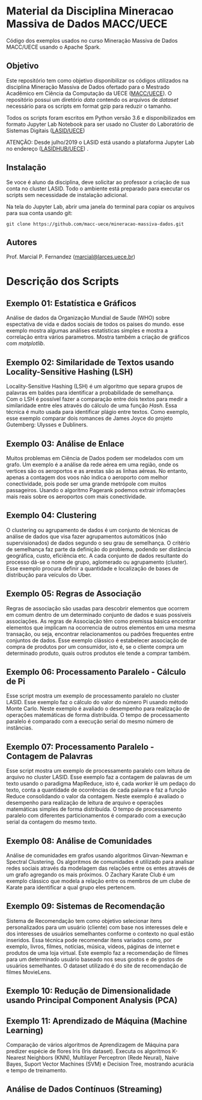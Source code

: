 # Material da Disciplina Mineracao Massiva de Dados MACC/UECE

Código dos exemplos usados no curso Mineração Massiva de Dados MACC/UECE usando o Apache Spark.

## Objetivo

Este repositório tem como objetivo disponibilizar os códigos utilizados na disciplina Mineração Massiva de Dados ofertado para o Mestrado Acadêmico em Ciência da Computação da UECE ([MACC/UECE](https://www.uece.br/macc)). O repositório possui um diretório *data* contendo os arquivos de *dataset* necessário para os scripts em format gzip para reduzir o tamanho. 

Todos os scripts foram escritos em Python versão 3.6 e disponibilizados em formato Jupyter Lab Notebook para ser usado no Cluster do Laboratório de Sistemas Digitais ([LASID/UECE](https://lasid.uece.br)) 

ATENÇÃO: Desde julho/2019 o LASID está usando a plataforma Jupyter Lab no endereço ([LASIDHUB/UECE](https://lasidhub.uece.br)) .

## Instalação

Se voce é aluno da disciplina, deve solicitar ao professor a criação de sua conta no cluster LASID. Todo o ambiente está preparado para executar os scripts sem necessidade de instalação adicional.

Na tela do Jupyter Lab, abrir uma janela do terminal para copiar os arquivos para sua conta usando git:

```
git clone https://github.com/macc-uece/mineracao-massiva-dados.git
```

## Autores

Prof. Marcial P. Fernandez (marcial@larces.uece.br)


# Descrição dos Scripts

## Exemplo 01: Estatística e Gráficos

Análise de dados da Organização Mundial de Saude (WHO) sobre espectativa de vida e dados sociais de todos os paises do mundo. esse exemplo mostra algumas análises estatísticas simples e mostra a correlação entra vários parametros. Mostra também a criação de gráficos com *matplotlib*.

## Exemplo 02: Similaridade de Textos usando Locality-Sensitive Hashing (LSH)

Locality-Sensitive Hashing (LSH) é um algoritmo que separa grupos de palavras em baldes para identificar a probabilidade de semelhança.  
Com o LSH é possível fazer a comparação entre dois textos para medir a similaridade entre eles através do cálculo de uma função *Hash*. Essa técnica é muito usada para identificar plágio entre textos. Como exemplo, esse exemplo comparar dois romances de James Joyce do projeto Gutemberg: Ulysses e Dubliners. 

## Exemplo 03: Análise de Enlace

Muitos problemas em Ciência de Dados podem ser modelados com um grafo. Um exemplo é a análise da rede aérea em uma região, onde os vertices são os aeroportos e as arestas são as linhas aéreas. No entanto, apenas a contagem dos voos não indica o aeroporto com melhor conectividade, pois pode ser uma grande metrópole com muitos passageiros. Usando o algoritmo Pagerank podemos extrair infomações mais reais sobre os aeroportos com mais conectividade.

## Exemplo 04: Clustering

O clustering ou agrupamento de dados é um conjunto de técnicas de análise de dados que visa fazer agrupamentos automáticos (não supervisionados) de dados segundo o seu grau de semelhança. O critério de semelhança faz parte da definição do problema, podendo ser distância geográfica, custo, eficiência etc. A cada conjunto de dados resultante do processo dá-se o nome de grupo, aglomerado ou agrupamento (cluster). Esse exemplo procura definir a quantidade e localização de bases de distribução para veículos do Uber.

## Exemplo 05: Regras de Associação

Regras de associação são usadas para descobrir elementos que ocorrem em comum dentro de um determinado conjunto de dados e suas possiveis associações. As regras de Associação têm como premissa básica encontrar elementos que implicam na ocorrencia de outros elementos em uma mesma transação, ou seja, encontrar relacionamentos ou padrões frequentes entre conjuntos de dados. Esse exemplo clássico é estabelecer associação de compra de produtos por um consumidor, isto é, se o cliente compra um determinado produto, quais outros produtos ele tende a comprar também.

## Exemplo 06: Processamento Paralelo - Cálculo de Pi

Esse script mostra um exemplo de processamento paralelo no cluster LASID. Esse exemplo faz o cálculo do valor do número Pi usando método Monte Carlo. Neste exemplo é avaliado o desempenho para realização de operações matemáticas de forma distribuída. O tempo de processamento paralelo é comparado com a execução serial do mesmo número de instâncias.

## Exemplo 07: Processamento Paralelo - Contagem de Palavras 

Esse script mostra um exemplo de processamento paralelo com leitura de arquivo no cluster LASID. Esse exemplo faz a contagem de palavras de um texto usando o paradigma MapReduce, isto é, cada *worker* lê um pedaço do texto, conta a quantidade de ocorrências de cada palavra e faz a função Reduce consolidando o valor da contagem. Neste exemplo é avaliado o desempenho para realização de leitura de arquivo e operações matemáticas simples de forma distribuída. O tempo de processamento paralelo com diferentes particionamentos é comparado com a execução serial da contagem do mesmo texto.

## Exemplo 08: Análise de Comunidades

Análise de comunidades em grafos usando algoritmos Girvan-Newman e Spectral Clustering. Os algoritmos de comunidades é utilizado para analisar redes sociais através da modelagem das relações entre os entes através de um grafo agregando os mais próximos. O Zachary Karate Club é um exemplo clássico que modela a relação entre os membros de um clube de Karate para identificar a qual grupo eles pertencem.

## Exemplo 09: Sistemas de Recomendação

Sistema de Recomendação tem como objetivo selecionar itens personalizados para um usuário (cliente) com base nos interesses dele e dos interesses de usuários semelhantes conforme o contexto no qual estão inseridos. Essa técnica pode recomendar itens variados como, por exemplo, livros, filmes, notícias, música, vídeos, páginas de internet e produtos de uma loja virtual. Este exemplo faz a recomendação de filmes para um determinado usuário baseado nos seus gostos e de gostos de usuários semelhantes. O dataset utilizado é do site de recomendação de filmes MovieLens.

## Exemplo 10: Redução de Dimensionalidade usando Principal Component Analysis (PCA) 

## Exemplo 11: Aprendizado de Máquina (Machine Learning)

Comparação de vários algoritmos de Aprendizagem de Máquina para predizer espécie de flores Iris (Iris dataset). Executa os algoritmos K-Nearest Neighbors (KNN), Multilayer Perceptron (Rede Neural), Naive Bayes, Suport Vector Machines (SVM) e Decision Tree, mostrando acurácia e tempo de treinamento.         

## Análise de Dados Contínuos (Streaming) 
